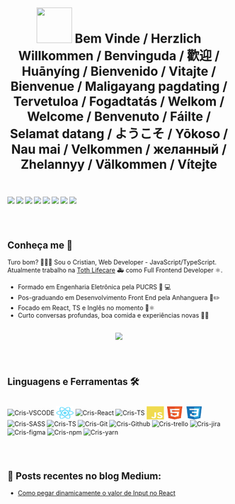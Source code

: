 <!-- Welcome -->
<header id="welcome">

# <img height="80" width="80" src="https://media.giphy.com/media/IRFQYGCokErS0/giphy.gif"> Bem Vinde / Herzlich Willkommen / Benvinguda / 歡迎 / Huānyíng / Bienvenido / Vitajte / Bienvenue / Maligayang pagdating / Tervetuloa / Fogadtatás / Welkom / Welcome / Benvenuto / Fáilte / Selamat datang / ようこそ / Yōkoso / Nau mai / Velkommen / желанный / Zhelannyy / Välkommen / Vítejte

</header>

<!-- Bagdes Contact -->
<div>
  <a href="https://api.whatsapp.com/send?phone=5551986275006&text=" target="_blank"><img src="https://img.shields.io/badge/WhatsApp-25D366?style=for-the-badge&logo=whatsapp&logoColor=white"></a>
  <a href="https://www.linkedin.com/in/cristian-melo/" target="_blank"><img src="https://img.shields.io/badge/-LinkedIn-%230077B5?style=for-the-badge&logo=linkedin&logoColor=white" target="_blank"></a>
  <a href="mailto:cristianemeelo@gmail.com" target="_blank"><img src="https://img.shields.io/badge/Gmail-D14836?style=for-the-badge&logo=gmail&logoColor=white" target="_blank"></a>
  <a href="https://open.spotify.com/user/qajwed6y2cwreeteimn3pgmvb" target="_blank"><img src="https://img.shields.io/badge/Spotify-1ED760?style=for-the-badge&logo=spotify&logoColor=white" target="_blank"></a>
  <a href="https://medium.com/@cristianmeelo" target="_blank"><img src="https://img.shields.io/badge/Medium-12100E?style=for-the-badge&logo=medium&logoColor=white" target="_blank"></a>
  <a href="https://www.behance.net/cristianmeelo" target="_blank"><img src="https://img.shields.io/badge/Behance-1769ff?style=for-the-badge&logo=behance&logoColor=white" target="_blank"></a>
  <a href="https://pt.duolingo.com/profile/CristianMeelo" target="_blank"><img src="https://img.shields.io/badge/Duolingo-%234DC730.svg?style=for-the-badge&logo=Duolingo&logoColor=white" target="_blank"></a>
  <a href="https://discord.com/channels/@cristianmeelo" target="_blank"><img src="https://img.shields.io/badge/Discord-%235865F2.svg?style=for-the-badge&logo=discord&logoColor=white" target="_blank"></a>

</div>

<br></br>

<!-- Meet me -->
<main id="meet-me-content">
  <h2>Conheça me 💬</h2>
  <p>
    Turo bom? 🙋🏻‍♂️ Sou o Cristian, Web Developer - JavaScript/TypeScript. Atualmente trabalho na <a href="https://www.linkedin.com/company/toth-tecnologia-ltda/mycompany/">Toth Lifecare</a> 🚑 como  Full Frontend Developer ⚛️.
  </p>

  <ul>
    <li>Formado em Engenharia Eletrônica pela PUCRS  🔌 💻</li>
    <li>Pos-graduando em Desenvolvimento Front End pela Anhanguera 📙✏️</li>
    <li>Focado em React, TS e Inglês no momento 🔭⚛️</li>
    <li>Curto conversas profundas, boa comida e experiências novas 🌱📍</li>
  </ul></br>

  <section align="center" >
    <img height="180em" src="https://github-readme-stats.vercel.app/api/top-langs/?username=cristianmeelo&layout=compact&langs_count=7&theme=dracula"/>
  </section>

</main>

<br></br>

<!-- Tools -->
<div style="display: inline_block">
<h2>Linguagens e Ferramentas 🛠</h2>
</br>
  <img align="center" alt="Cris-VSCODE" height="30" width="40" src="https://cdn.jsdelivr.net/gh/devicons/devicon/icons/vscode/vscode-original.svg" />
  <img align="center" alt="Cris-React" height="30" width="40" src="https://raw.githubusercontent.com/devicons/devicon/master/icons/react/react-original.svg">
  <img align="center" alt="Cris-React" height="30" width="40" src="https://cdn.jsdelivr.net/gh/devicons/devicon/icons/nextjs/nextjs-original-wordmark.svg" />
   <img  align="center" alt="Cris-TS" height="30" width="40" src="https://cdn.jsdelivr.net/gh/devicons/devicon/icons/typescript/typescript-original.svg" />
  <img align="center" alt="Cris-Js" height="30" width="40" src="https://raw.githubusercontent.com/devicons/devicon/master/icons/javascript/javascript-plain.svg">
  <img align="center" alt="Cris-HTML" height="30" width="40" src="https://raw.githubusercontent.com/devicons/devicon/master/icons/html5/html5-original.svg">
  <img align="center" alt="Cris-CSS" height="30" width="40" src="https://raw.githubusercontent.com/devicons/devicon/master/icons/css3/css3-original.svg">
  <img align="center" alt="Cris-SASS" height="30" width="40" src="https://cdn.jsdelivr.net/gh/devicons/devicon/icons/sass/sass-original.svg" />
  <img align="center" alt="Cris-TS" height="30" width="40" src="https://styled-components.com/logo.png">
  <img align="center" alt="Cris-Git" height="30" width="40" src="https://cdn.jsdelivr.net/gh/devicons/devicon/icons/git/git-original.svg" />
  <img align="center" alt="Cris-Github" height="30" width="40" src="https://cdn.jsdelivr.net/gh/devicons/devicon/icons/github/github-original.svg" />
  <img align="center" alt="Cris-trello" height="30" width="40"  src="https://cdn.jsdelivr.net/gh/devicons/devicon/icons/trello/trello-plain.svg" />
  <img align="center" alt="Cris-jira" height="30" width="40" src="https://cdn.jsdelivr.net/gh/devicons/devicon/icons/jira/jira-original.svg" />
  <img align="center" alt="Cris-figma" height="30" width="40" src="https://cdn.jsdelivr.net/gh/devicons/devicon/icons/figma/figma-original.svg" />
  <img align="center" alt="Cris-npm" height="30" width="40" src="https://cdn.jsdelivr.net/gh/devicons/devicon/icons/npm/npm-original-wordmark.svg" />
  <img align="center" alt="Cris-yarn" height="30" width="40"  src="https://cdn.jsdelivr.net/gh/devicons/devicon/icons/yarn/yarn-original.svg" />

<br></br>

<!-- Blog Section -->
<section id="blog-section">
  <h2>📕 Posts recentes no blog Medium:</h2>
    <ul>
      <li>
        <a href="https://medium.com/@cristianmeelo como-pegar-valor-din%C3%A2micamente-de-input-no-react-1da514297b21">
        Como pegar dinamicamente o valor de Input no React
        </a>
      </li>
    </ul>
</section>

<br></br>

